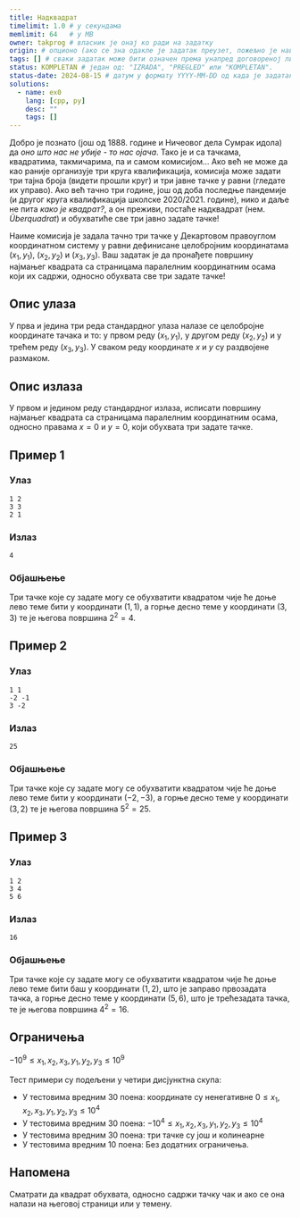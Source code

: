 ```yaml
---
title: Надквадрат
timelimit: 1.0 # у секундама
memlimit: 64   # y MB
owner: takprog # власник је онај ко ради на задатку
origin: # опционо (ако се зна одакле је задатак преузет, пожељно је навести извор)
tags: [] # сваки задатак може бити означен према унапред договореној листи ознака
status: KOMPLETAN # један од: "IZRADA", "PREGLED" или "KOMPLETAN".
status-date: 2024-08-15 # датум у формату YYYY-MM-DD од када је задатак у наведеном статусу
solutions:
  - name: ex0
    lang: [cpp, py]
    desc: ""
    tags: []
---
```


Добро је познато (још од 1888. године и Ничеовог дела Сумрак идола) да *оно што нас не убије - то нас ојача*. Тако је и са тачкама, квадратима, такмичарима, па и самом комисијом... Ако већ не може да као раније организује три круга квалификација, комисија може задати три тајна броја (видети прошли круг) и три јавне тачке у равни (гледате их управо). Ако већ тачно три године, још од доба последње пандемије (и другог круга квалификација школске 2020/2021. године), нико и даље не пита *како је квадрат?*, а он преживи, постаће надквадрат (нем. *Überquadrat*) и обухватиће све три јавно задате тачке!

Наиме комисија је задала тачно три тачке у Декартовом правоуглом координатном систему у равни дефинисане целобројним координатама $(x_1, y_1)$, $(x_2, y_2)$ и $(x_3, y_3)$. Ваш задатак је да пронађете површину најмањег квадрата са страницама паралелним координатним осама који их садржи, односно обухвата све три задате тачке!

## Опис улаза

У прва и једина три реда стандардног улаза налазе се целобројне координате тачака и то: у првом реду $(x_1, y_1)$, у другом реду $(x_2, y_2)$ и у трећем реду $(x_3, y_3)$. У сваком реду координате $x$ и $y$ су раздвојене размаком.

## Опис излаза

У првом и једином реду стандардног излаза, исписати површину најмањег квадрата са страницама паралелним координатним осама, односно правама $x=0$ и $y=0$, који обухвата три задате тачке.

## Пример 1

### Улаз

```
1 2
3 3
2 1
```

### Излаз

```
4
```

### Објашњење

Три тачке које су задате могу се обухватити квадратом чије ће доње лево теме бити у координати $(1, 1)$, а горње десно теме у координати $(3, 3)$ те је његова површина $2^2=4$.

## Пример 2

### Улаз

```
1 1
-2 -1
3 -2
```

### Излаз

```
25
```

### Објашњење

Три тачке које су задате могу се обухватити квадратом чије ће доње лево теме бити у координати $(-2, -3)$, а горње десно теме у координати $(3, 2)$ те је његова површина $5^2=25$.

## Пример 3

### Улаз

```
1 2
3 4
5 6
```

### Излаз

```
16
```

### Објашњење

Три тачке које су задате могу се обухватити квадратом чије ће доње лево теме бити баш у координати $(1, 2)$, што је заправо првозадата тачка, а горње десно теме у координати $(5, 6)$, што је трећезадата тачка, те је његова површина $4^2=16$.

## Ограничења

$-10^9 \leq x_1, x_2, x_3, y_1, y_2, y_3 \leq 10^9$

Тест примери су подељени у четири дисјунктна скупа:

* У тестовима вредним 30 поена: координате су ненегативне $0 \leq x_1, x_2, x_3, y_1, y_2, y_3 \leq 10^4$
* У тестовима вредним 30 поена: $-10^4 \leq x_1, x_2, x_3, y_1, y_2, y_3 \leq 10^4$
* У тестовима вредним 30 поена: три тачке су још и колинеарне
* У тестовима вредним 10 поена: Без додатних ограничења.

## Напомена

Сматрати да квадрат обухвата, односно садржи тачку чак и ако се она налази на његовој страници или у темену.
